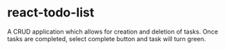 # react-todo-list

A CRUD application which allows for creation and deletion of tasks. Once tasks are completed, select complete button and task will turn green.
